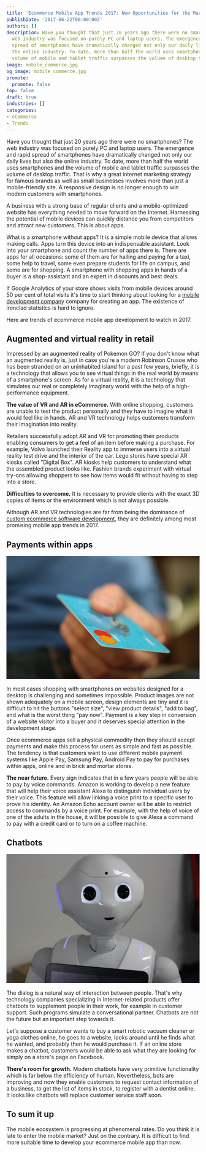 ```yaml
---
title: 'Ecommerce Mobile App Trends 2017: New Opportunities for the Market'
publishDate: '2017-06-22T00:00:00Z'
authors: []
description: Have you thought that just 20 years ago there were no smartphones? The
  web industry was focused on purely PC and laptop users. The emergence and rapid
  spread of smartphones have dramatically changed not only our daily lives but also
  the online industry. To date, more than half the world uses smartphones and the
  volume of mobile and tablet traffic surpasses the volume of desktop traffic.
image: mobile_commerce.jpg
og_image: mobile_commerce.jpg
promote:
  promote: false
top: false
draft: true
industries: []
categories:
- eCommerce
- Trends
---
```

<script type="application/ld+json">
{
 "@context": "https://schema.org",
 "@type": "Article",
 "author": "Anadea",
 "name": "Ecommerce Mobile App Trends 2017: New Opportunities for the Market"
}
</script>
Have you thought that just 20 years ago there were no smartphones? The web industry was focused on purely PC and laptop users. The emergence and rapid spread of smartphones have dramatically changed not only our daily lives but also the online industry. To date, more than half the world uses smartphones and the volume of mobile and tablet traffic surpasses the volume of desktop traffic. That is why a great internet marketing strategy for famous brands as well as small businesses involves more than just a mobile-friendly site. A responsive design is no longer enough to win modern customers with smartphones.

A business with a strong base of regular clients and a mobile-optimized website has everything needed to move forward on the Internet. Harnessing the potential of mobile devices can quickly distance you from competitors and attract new customers. This is about apps.

What is a smartphone without apps? It is a simple mobile device that allows making calls. Apps turn this device into an indispensable assistant. Look into your smartphone and count the number of apps there is. There are apps for all occasions: some of them are for hailing and paying for a taxi, some help to travel, some even prepare students for life on campus, and some are for shopping. A smartphone with shopping apps in hands of a buyer is a shop-assistant and an expert in discounts and best deals.

If Google Analytics of your store shows visits from mobile devices around 50 per cent of total visits it's time to start thinking about looking for a [mobile development company](/services/mobile-development) company for creating an app. The existence of ironclad statistics is hard to ignore.

Here are trends of ecommerce mobile app development to watch in 2017.

## Augmented and virtual reality in retail

Impressed by an augmented reality of Pokemon GO? If you don't know what an augmented reality is, just in case you're a modern Robinson Crusoe who has been stranded on an uninhabited island for a past few years, briefly, it is a technology that allows you to see virtual things in the real world by means of a smartphone's screen. As for a virtual reality, it is a technology that simulates our real or completely imaginary world with the help of a high-performance equipment.

**The value of VR and AR in eCommerce.** With online shopping, customers are unable to test the product personally and they have to imagine what it would feel like in hands. AR and VR technology helps customers transform their imagination into reality.

Retailers successfully adopt AR and VR for promoting their products enabling consumers to get a feel of an item before making a purchase. For example, Volvo launched their Reality app to immerse users into a virtual reality test drive and the interior of the car. Lego stores have special AR kiosks called "Digital Box". AR kiosks help customers to understand what the assembled product looks like. Fashion brands experiment with virtual try-ons allowing shoppers to see how items would fit without having to step into a store.

**Difficulties to overcome.** It is necessary to provide clients with the exact 3D copies of items or the environment which is not always possible.

Although AR and VR technologies are far from being the dominance of <a href="https://anadea.info/solutions/ecommerce-software-development">custom ecommerce software development</a>, they are definitely among most promising mobile app trends in 2017.

## Payments within apps

![Payments within apps](in_app_payment.jpg)

In most cases shopping with smartphones on websites designed for a desktop is challenging and sometimes impossible. Product images are not shown adequately on a mobile screen, design elements are tiny and it is difficult to hit the buttons "select size", "view product details", "add to bag", and what is the worst thing "pay now". Payment is a key step in conversion of a website visitor into a buyer and it deserves special attention in the development stage.

Once ecommerce apps sell a physical commodity then they should accept payments and make this process for users as simple and fast as possible. The tendency is that customers want to use different mobile payment systems like Apple Pay, Samsung Pay, Android Pay to pay for purchases within apps, online and in brick and mortar stores.

**The near future.** Every sign indicates that in a few years people will be able to pay by voice commands. Amazon is working to develop a new feature that will help their voice assistant Alexa to distinguish individual users by their voice. This feature will allow linking a voice print to a specific user to prove his identity. An Amazon Echo account owner will be able to restrict access to commands by a voice print. For example, with the help of voice of one of the adults in the house, it will be possible to give Alexa a command to pay with a credit card or to turn on a coffee machine.

## Chatbots

![Chatbots](chatbot.jpg)

The dialog is a natural way of interaction between people. That's why technology companies specializing in Internet-related products offer chatbots to supplement people in their work, for example in customer support. Such programs simulate a conversational partner. Chatbots are not the future but an important step towards it.

Let's suppose a customer wants to buy a smart robotic vacuum cleaner or yoga clothes online, he goes to a website, looks around until he finds what he wanted, and probably then he would purchase it. If an online store makes a chatbot, customers would be able to ask what they are looking for simply on a store's page on Facebook.

**There's room for growth.** Modern chatbots have very primitive functionality which is far below the efficiency of human. Nevertheless, bots are improving and now they enable customers to request contact information of a business, to get the list of items in stock, to register with a dentist online. It looks like chatbots will replace customer service staff soon.

## To sum it up

The mobile ecosystem is progressing at phenomenal rates. Do you think it is late to enter the mobile market? Just on the contrary. It is difficult to find more suitable time to develop your ecommerce mobile app than now.
